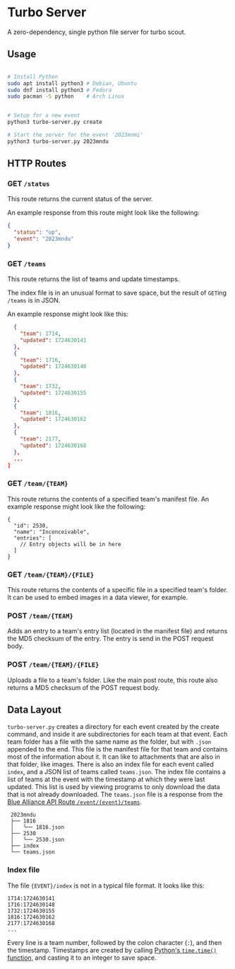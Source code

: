 # Turbo Server

A zero-dependency, single python file server for turbo scout.

## Usage

```bash

# Install Python
sudo apt install python3 # Debian, Ubuntu
sudo dnf install python3 # Fedora
sudo pacman -S python    # Arch Linux


# Setup for a new event
python3 turbo-server.py create

# Start the server for the event '2023mnmi'
python3 turbo-server.py 2023mndu
```

## HTTP Routes

### GET `/status`

This route returns the current status of the server.  

An example response from this route might look like the following:

```json
{
  "status": "up",
  "event": "2023mndu"
}
```

### GET `/teams`

This route returns the list of teams and update timestamps.

The index file is in an unusual format to save space, but the result of `GET`ing `/teams` is in JSON. 

An example response might look like this:

```json
  {
    "team": 1714,
    "updated": 1724630141
  },
  {
    "team": 1716,
    "updated": 1724630148
  },
  {
    "team": 1732,
    "updated": 1724630155
  },
  {
    "team": 1816,
    "updated": 1724630162
  },
  {
    "team": 2177,
    "updated": 1724630168
  },
  ...
]
```

### GET `/team/{TEAM}`

This route returns the contents of a specified team's manifest file. An example response might look like the following:

```jsonc
{
  "id": 2530,
  "name": "Inconceivable",
  "entries": [
    // Entry objects will be in here
  ]
}
```

### GET `/team/{TEAM}/{FILE}`

This route returns the contents of a specific file in a specified team's folder. It can be used to embed images in a data viewer, for example.

### POST `/team/{TEAM}`

Adds an entry to a team's entry list (located in the manifest file) and returns the MD5 checksum of the entry. The entry is send in the POST request body.

### POST `/team/{TEAM}/{FILE}`

Uploads a file to a team's folder. Like the main post route, this route also returns a MD5 checksum of the POST request body.

## Data Layout

`turbo-server.py` creates a directory for each event created by the create command, and inside it are subdirectories for each team at that event. Each team folder has a file with the same name as the folder, but with `.json` appended to the end. This file is the manifest file for that team and contains most of the information about it. It can like to attachments that are also in that folder, like images. There is also an index file for each event called `index`, and a JSON list of teams called `teams.json`. The index file contains a list of teams at the event with the timestamp at which they were last updated. This list is used by viewing programs to only download the data that is not already downloaded. The `teams.json` file is a response from the [Blue Alliance API Route `/event/{event}/teams`](https://www.thebluealliance.com/apidocs/v3#operations-list-getEventTeams).

```text
 2023mndu
 ├── 1816
 │   └── 1816.json
 ├── 2530
 │   └── 2530.json
 ├── index
 └── teams.json
```

### Index file

The file `{EVENT}/index` is not in a typical file format. It looks like this:

```text
1714:1724630141
1716:1724630148
1732:1724630155
1816:1724630162
2177:1724630168
...
```

Every line is a team number, followed by the colon character (`:`), and then the timestamp. Timestamps are created by calling [Python's `time.time()` function](https://docs.python.org/3/library/time.html#time.time), and casting it to an integer to save space.
